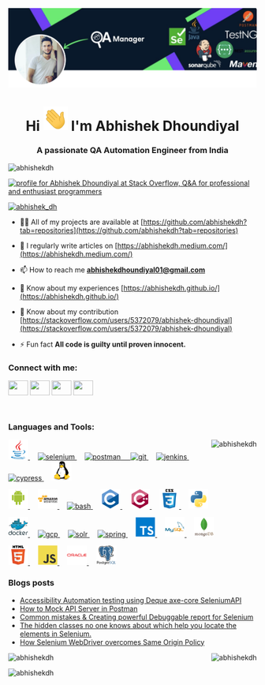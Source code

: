 
<img align="center" src="https://github.com/abhishekdh/abhishekdh/blob/master/images/posters/poster_2.png" alt="abhishekdh" />
<h1 align="center">Hi <img src="https://raw.githubusercontent.com/ABSphreak/ABSphreak/master/gifs/Hi.gif" width="50px" style="max-width:100%;"> I'm Abhishek Dhoundiyal</h1>
<h3 align="center">A passionate QA Automation Engineer from India</h3>

<p align="left"> <img src="https://komarev.com/ghpvc/?username=abhishekdh&label=Profile%20views&color=0e75b6&style=flat" alt="abhishekdh" /> </p>

<a href="https://stackoverflow.com/users/5372079/abhishek-dhoundiyal"><img src="https://stackoverflow.com/users/flair/5372079.png?theme=dark" width="208" height="58" alt="profile for Abhishek Dhoundiyal at Stack Overflow, Q&amp;A for professional and enthusiast programmers" title="profile for Abhishek Dhoundiyal at Stack Overflow, Q&amp;A for professional and enthusiast programmers"></a>
<p align="left"> <a href="https://twitter.com/abhishek_dh" target="blank"><img src="https://img.shields.io/twitter/follow/abhishek_dh?logo=twitter&style=for-the-badge" alt="abhishek_dh" /></a> </p>

- 👨‍💻 All of my projects are available at [https://github.com/abhishekdh?tab=repositories](https://github.com/abhishekdh?tab=repositories)

- 📝 I regularly write articles on [https://abhishekdh.medium.com/](https://abhishekdh.medium.com/)

- 📫 How to reach me **abhishekdhoundiyal01@gmail.com**

- 📄 Know about my experiences [https://abhishekdh.github.io/](https://abhishekdh.github.io/)

- 💼 Know about my contribution [https://stackoverflow.com/users/5372079/abhishek-dhoundiyal](https://stackoverflow.com/users/5372079/abhishek-dhoundiyal)

- ⚡ Fun fact **All code is guilty until proven innocent.**



<h3 align="left">Connect with me:</h3>
<p align="left">
<a class="btn btn-default btn-round btn-lg btn-icon" href="https://www.linkedin.com/in/abhishek-dhoundiyal-48236357" rel="tooltip" title="" target="_blank" data-original-title="Follow me on Linkedin"><img align="center" src="https://cdn.jsdelivr.net/npm/simple-icons@3.0.1/icons/linkedin.svg" height="30" width="40"/></a>
<a class="btn btn-default btn-round btn-lg btn-icon" href="https://github.com/abhishekdh" rel="tooltip" title="" target="_blank" data-original-title="Follow me on Github"><img align="center" src="https://cdn.jsdelivr.net/npm/simple-icons@3.0.1/icons/github.svg" height="30" width="40"/></a>
<a class="btn btn-default btn-round btn-lg btn-icon" href="https://github.com/abhishekdh" rel="tooltip" title="" target="_blank" data-original-title="Follow me on Medium"><img align="center" src="https://cdn.jsdelivr.net/npm/simple-icons@3.0.1/icons/medium.svg" height="30" width="40"/></a>
<a class="btn btn-default btn-round btn-lg btn-icon" href="https://stackoverflow.com/users/5372079/abhishek-dhoundiyal" rel="tooltip" title="" target="_blank" data-original-title="Follow me on Stackoverflow"><img align="center" src="https://cdn.jsdelivr.net/npm/simple-icons@3.0.1/icons/stackoverflow.svg" height="30" width="40"/></a>  
</p>
<br>
<h3 align="left">Languages and Tools:</h3>

<p><img align="right" src="https://github-readme-stats.vercel.app/api/top-langs?username=abhishekdh&show_icons=true&locale=en&layout=compact" alt="abhishekdh" /></p>

<p align="left">
<a href="https://www.java.com" target="_blank"> <img src="https://raw.githubusercontent.com/devicons/devicon/master/icons/java/java-original.svg" alt="java" width="40" height="40"/> </a> &nbsp;&nbsp;&nbsp;
  <a href="https://www.selenium.dev" target="_blank"> <img src="https://raw.githubusercontent.com/detain/svg-logos/780f25886640cef088af994181646db2f6b1a3f8/svg/selenium-logo.svg" alt="selenium" width="40" height="40"/> </a>
  &nbsp;&nbsp;&nbsp;
  <a href="https://postman.com" target="_blank"> <img src="https://www.vectorlogo.zone/logos/getpostman/getpostman-icon.svg" alt="postman" width="40" height="40"/> 
  &nbsp;&nbsp;&nbsp;
    <a href="https://git-scm.com/" target="_blank"> <img src="https://www.vectorlogo.zone/logos/git-scm/git-scm-icon.svg" alt="git" width="40" height="40"/> </a> 
     &nbsp;&nbsp;&nbsp;
    <a href="https://www.jenkins.io" target="_blank"> <img src="https://www.vectorlogo.zone/logos/jenkins/jenkins-icon.svg" alt="jenkins" width="40" height="40"/> </a> 
        &nbsp;&nbsp;&nbsp;
  <a href="https://www.cypress.io" target="_blank"> <img src="https://raw.githubusercontent.com/simple-icons/simple-icons/6e46ec1fc23b60c8fd0d2f2ff46db82e16dbd75f/icons/cypress.svg" alt="cypress" width="40" height="40"/> </a>
    &nbsp;&nbsp;&nbsp;
     <a href="https://www.linux.org/" target="_blank"> <img src="https://raw.githubusercontent.com/devicons/devicon/master/icons/linux/linux-original.svg" alt="linux" width="40" height="40"/> </a> 
    
</p>

<p align="left"> <a href="https://developer.android.com" target="_blank"> <img src="https://raw.githubusercontent.com/devicons/devicon/master/icons/android/android-original-wordmark.svg" alt="android" width="40" height="40"/> </a> 
&nbsp;&nbsp;&nbsp;
  <a href="https://aws.amazon.com" target="_blank"> <img src="https://raw.githubusercontent.com/devicons/devicon/master/icons/amazonwebservices/amazonwebservices-original-wordmark.svg" alt="aws" width="40" height="40"/> </a> 
  &nbsp;&nbsp;&nbsp;
  <a href="https://www.gnu.org/software/bash/" target="_blank"> <img src="https://www.vectorlogo.zone/logos/gnu_bash/gnu_bash-icon.svg" alt="bash" width="40" height="40"/> </a> 
  &nbsp;&nbsp;&nbsp;
  <a href="https://www.cprogramming.com/" target="_blank"> <img src="https://raw.githubusercontent.com/devicons/devicon/master/icons/c/c-original.svg" alt="c" width="40" height="40"/> </a>
  &nbsp;&nbsp;&nbsp;
  <a href="https://www.w3schools.com/cpp/" target="_blank"> <img src="https://raw.githubusercontent.com/devicons/devicon/master/icons/cplusplus/cplusplus-original.svg" alt="cplusplus" width="40" height="40"/> </a> 
&nbsp;&nbsp;&nbsp;
  <a href="https://www.w3schools.com/css/" target="_blank"> <img src="https://raw.githubusercontent.com/devicons/devicon/master/icons/css3/css3-original-wordmark.svg" alt="css3" width="40" height="40"/> </a> 
    &nbsp;&nbsp;&nbsp;
  <a href="https://www.python.org" target="_blank"> <img src="https://raw.githubusercontent.com/devicons/devicon/master/icons/python/python-original.svg" alt="python" width="40" height="40"/> </a> 
  
 </p> 
 <p align="left"> 
  <a href="https://www.docker.com/" target="_blank"> <img src="https://raw.githubusercontent.com/devicons/devicon/master/icons/docker/docker-original-wordmark.svg" alt="docker" width="40" height="40"/> </a> 
  &nbsp;&nbsp;&nbsp;
  <a href="https://cloud.google.com" target="_blank"> <img src="https://www.vectorlogo.zone/logos/google_cloud/google_cloud-icon.svg" alt="gcp" width="40" height="40"/> </a> 
  &nbsp;&nbsp;&nbsp;
  <a href="https://lucene.apache.org/solr/" target="_blank"> <img src="https://www.vectorlogo.zone/logos/apache_solr/apache_solr-icon.svg" alt="solr" width="40" height="40"/> </a> 
  &nbsp;&nbsp;&nbsp;
  <a href="https://spring.io/" target="_blank"> <img src="https://www.vectorlogo.zone/logos/springio/springio-icon.svg" alt="spring" width="40" height="40"/> </a> 
  &nbsp;&nbsp;&nbsp;
  <a href="https://www.typescriptlang.org/" target="_blank"> <img src="https://raw.githubusercontent.com/devicons/devicon/master/icons/typescript/typescript-original.svg" alt="typescript" width="40" height="40"/> </a>
   &nbsp;&nbsp;&nbsp;
  <a href="https://www.mysql.com/" target="_blank"> <img src="https://raw.githubusercontent.com/devicons/devicon/master/icons/mysql/mysql-original-wordmark.svg" alt="mysql" width="40" height="40"/> </a> 
     &nbsp;&nbsp;&nbsp;
  <a href="https://www.mongodb.com/" target="_blank"> <img src="https://raw.githubusercontent.com/devicons/devicon/master/icons/mongodb/mongodb-original-wordmark.svg" alt="mongodb" width="40" height="40"/> </a> 
  
</p>
<p align="left">
  <a href="https://www.w3.org/html/" target="_blank"> <img src="https://raw.githubusercontent.com/devicons/devicon/master/icons/html5/html5-original-wordmark.svg" alt="html5" width="40" height="40"/> </a> 
    &nbsp;&nbsp;&nbsp;
  <a href="https://developer.mozilla.org/en-US/docs/Web/JavaScript" target="_blank"> <img src="https://raw.githubusercontent.com/devicons/devicon/master/icons/javascript/javascript-original.svg" alt="javascript" width="40" height="40"/> </a> 
    &nbsp;&nbsp;&nbsp;
  <a href="https://www.oracle.com/" target="_blank"> <img src="https://raw.githubusercontent.com/devicons/devicon/master/icons/oracle/oracle-original.svg" alt="oracle" width="40" height="40"/> </a> 
     &nbsp;&nbsp;&nbsp;
  <a href="https://www.postgresql.org" target="_blank"> <img src="https://raw.githubusercontent.com/devicons/devicon/master/icons/postgresql/postgresql-original-wordmark.svg" alt="postgresql" width="40" height="40"/> </a> </a> 
 </p>
  
 


### Blogs posts
<!-- Medium Post Updater:START -->
- [Accessibility Automation testing using Deque axe-core SeleniumAPI](https://abhishekdh.medium.com/accessibility-automation-testing-using-deque-axe-core-seleniumapi-c3e63a98575a?source=rss-f012088072ac------2)
- [How to Mock API Server in Postman](https://abhishekdh.medium.com/how-to-mock-api-server-in-postman-ed07a288ce48?source=rss-f012088072ac------2)
- [Common mistakes & Creating powerful Debuggable report for Selenium](https://abhishekdh.medium.com/common-mistakes-creating-powerful-debuggable-report-for-selenium-362017a96c4e?source=rss-f012088072ac------2)
- [The hidden classes no one knows about which help you locate the elements in Selenium.](https://abhishekdh.medium.com/the-hidden-classes-no-one-knows-about-which-help-you-locate-the-elements-in-selenium-a012c2160c87?source=rss-f012088072ac------2)
- [How Selenium WebDriver overcomes Same Origin Policy](https://abhishekdh.medium.com/how-selenium-webdriver-overcomes-same-origin-policy-48bf7128de91?source=rss-f012088072ac------2)
<!-- Medium Post Updater:END -->


<p><img align="right" src="https://github-readme-stats.vercel.app/api/top-langs/?username=abhishekdh" alt="abhishekdh" /></p>

<p>&nbsp;<img align="left" src="https://github-readme-stats.vercel.app/api?username=abhishekdh&show_icons=true&locale=en" alt="abhishekdh" /></p>
<p><img align="left" src="https://github-readme-streak-stats.herokuapp.com/?user=abhishekdh&" alt="abhishekdh"/></p>


